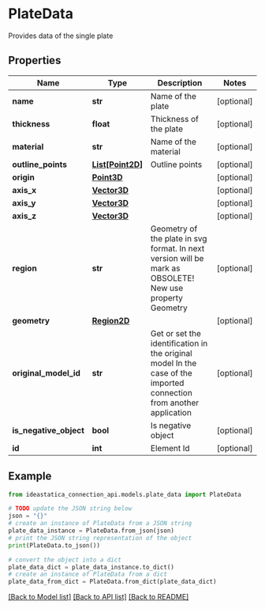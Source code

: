 # PlateData

Provides data of the single plate

## Properties

Name | Type | Description | Notes
------------ | ------------- | ------------- | -------------
**name** | **str** | Name of the plate | [optional] 
**thickness** | **float** | Thickness of the plate | [optional] 
**material** | **str** | Name of the material | [optional] 
**outline_points** | [**List[Point2D]**](Point2D.md) | Outline points | [optional] 
**origin** | [**Point3D**](Point3D.md) |  | [optional] 
**axis_x** | [**Vector3D**](Vector3D.md) |  | [optional] 
**axis_y** | [**Vector3D**](Vector3D.md) |  | [optional] 
**axis_z** | [**Vector3D**](Vector3D.md) |  | [optional] 
**region** | **str** | Geometry of the plate in svg format. In next version will be mark as OBSOLETE! New use property Geometry | [optional] 
**geometry** | [**Region2D**](Region2D.md) |  | [optional] 
**original_model_id** | **str** | Get or set the identification in the original model  In the case of the imported connection from another application | [optional] 
**is_negative_object** | **bool** | Is negative object | [optional] 
**id** | **int** | Element Id | [optional] 

## Example

```python
from ideastatica_connection_api.models.plate_data import PlateData

# TODO update the JSON string below
json = "{}"
# create an instance of PlateData from a JSON string
plate_data_instance = PlateData.from_json(json)
# print the JSON string representation of the object
print(PlateData.to_json())

# convert the object into a dict
plate_data_dict = plate_data_instance.to_dict()
# create an instance of PlateData from a dict
plate_data_from_dict = PlateData.from_dict(plate_data_dict)
```
[[Back to Model list]](../README.md#documentation-for-models) [[Back to API list]](../README.md#documentation-for-api-endpoints) [[Back to README]](../README.md)



